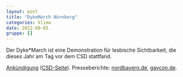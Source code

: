 ```yaml
---
layout: post
title: "DykeMarch Nürnberg"
categories: klima
date: 2022-08-05
gruppe: []
---
```


Der Dyke\*March ist eine Demonstration für lesbische Sichtbarkeit, die dieses Jahr am Tag vor dem CSD stattfand.

[Ankündigung](https://dykemarchnuernberg.wordpress.com/2022/07/24/dykemarch-nurnberg-2022/) ([CSD-Seite](https://www.csd-nuernberg.de/event-details/dyke-march-nurnberg)).
Presseberichte: [nordbayern.de](https://www.nordbayern.de/region/nuernberg/dykemarch-in-nurnberg-frauen-demonstrieren-fur-mehr-lesbische-sichtbarkeit-1.11270470), [gaycon.de](https://www.gaycon.de/interviews/dykemarch/).
